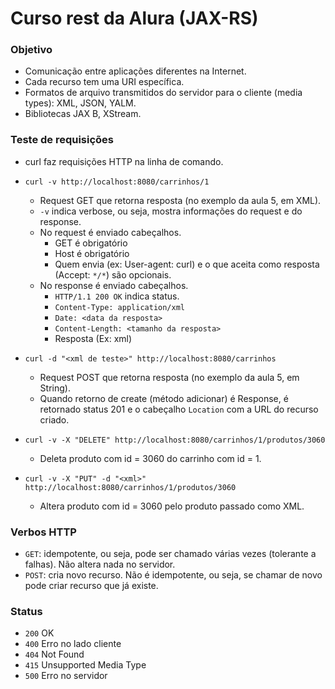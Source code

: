 # Curso rest da Alura (JAX-RS)

### Objetivo
- Comunicação entre aplicações diferentes na Internet.
- Cada recurso tem uma URI específica.
- Formatos de arquivo transmitidos do servidor para o cliente (media types): XML, JSON, YALM.
- Bibliotecas JAX B, XStream.

### Teste de requisições
- curl faz requisições HTTP na linha de comando.
- `curl -v http://localhost:8080/carrinhos/1`
  - Request GET que retorna resposta (no exemplo da aula 5, em XML).
  - `-v` indica verbose, ou seja, mostra informações do request e do response.
  - No request é enviado cabeçalhos. 
      - GET é obrigatório
      - Host é obrigatório
      - Quem envia (ex: User-agent: curl) e o que aceita como resposta (Accept: `*/*`) são opcionais.
   - No response é enviado cabeçalhos.
      - `HTTP/1.1 200 OK` indica status.
      - `Content-Type: application/xml`
      - `Date: <data da resposta>`
      - `Content-Length: <tamanho da resposta>` 
      - Resposta (Ex: xml)

- `curl -d "<xml de teste>" http://localhost:8080/carrinhos`
  - Request POST que retorna resposta (no exemplo da aula 5, em String).
  - Quando retorno de create (método adicionar) é Response, é retornado status 201 e o cabeçalho `Location` com a URL do recurso criado.
  
- `curl -v -X "DELETE" http://localhost:8080/carrinhos/1/produtos/3060`
    - Deleta produto com id = 3060 do carrinho com id = 1.
    
- `curl -v -X "PUT" -d "<xml>" http://localhost:8080/carrinhos/1/produtos/3060`
    - Altera produto com id = 3060 pelo produto passado como XML.
    
  
### Verbos HTTP
- `GET`: idempotente, ou seja, pode ser chamado várias vezes (tolerante a falhas). Não altera nada no servidor.
- `POST`: cria novo recurso. Não é idempotente, ou seja, se chamar de novo pode criar recurso que já existe.
  
### Status
- `200` OK
- `400` Erro no lado cliente
- `404` Not Found
- `415` Unsupported Media Type
- `500` Erro no servidor


